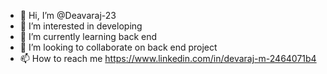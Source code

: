 - 👋 Hi, I’m @Deavaraj-23
- 👀 I’m interested in developing
- 🌱 I’m currently learning back end
- 💞️ I’m looking to collaborate on back end project
- 📫 How to reach me https://www.linkedin.com/in/devaraj-m-2464071b4

<!---
Deavaraj-23/Deavaraj-23 is a ✨ special ✨ repository because its `README.md` (this file) appears on your GitHub profile.
You can click the Preview link to take a look at your changes.
--->
